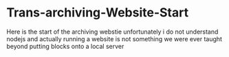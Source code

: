 # Trans-archiving-Website-Start
Here is the start of the archiving webstie unfortunately i do not understand nodejs and actually running a website is not something we were ever taught beyond putting blocks onto a local server
